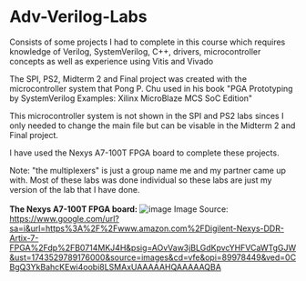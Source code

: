 # Adv-Verilog-Labs

Consists of some projects I had to complete in this course which requires knowledge of Verilog, SystemVerilog, C++, drivers, microcontroller concepts as well as experience using Vitis and Vivado

The SPI, PS2, Midterm 2 and Final project was created with the microcontroller system that Pong P. Chu used in his book "PGA Prototyping by SystemVerilog Examples: Xilinx MicroBlaze
MCS SoC Edition"

This microcontroller system is not shown in the SPI and PS2 labs sinces I only needed to change the main file but can be visable in the Midterm 2 and Final project.

I have used the Nexys A7-100T FPGA board to complete these projects.

Note: "the multiplexers" is just a group name me and my partner came up with. Most of these labs was done individual so these labs are just my version of the lab that I have done.
<br><br>
**The Nexys A7-100T FPGA board:**
![image](https://github.com/user-attachments/assets/a3f632a0-4312-4428-8527-35937aa9342e)
Image Source: https://www.google.com/url?sa=i&url=https%3A%2F%2Fwww.amazon.com%2FDigilent-Nexys-DDR-Artix-7-FPGA%2Fdp%2FB0714MKJ4H&psig=AOvVaw3jBLGdKpvcYHFVCaWTgGJW&ust=1743529789176000&source=images&cd=vfe&opi=89978449&ved=0CBgQ3YkBahcKEwi4oobi8LSMAxUAAAAAHQAAAAAQBA


